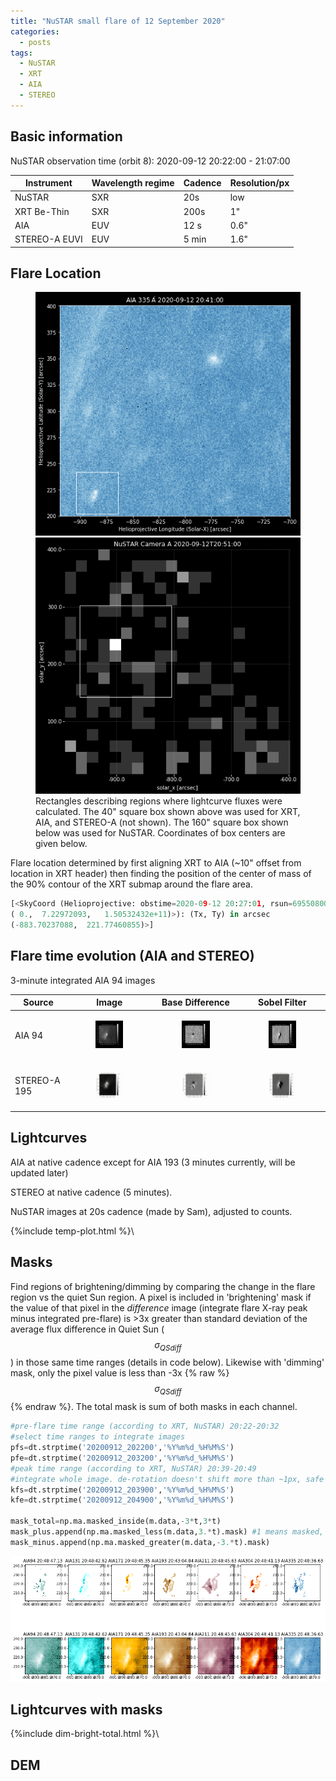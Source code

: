 ```yaml
---
title: "NuSTAR small flare of 12 September 2020"
categories:
  - posts
tags:
  - NuSTAR
  - XRT
  - AIA
  - STEREO
---
```


## Basic information

NuSTAR observation time (orbit 8): 2020-09-12 20:22:00 - 21:07:00


| Instrument | Wavelength regime | Cadence | Resolution/px |
| --- | --- | --- | --- |
| NuSTAR | SXR | 20s | low |
| XRT Be-Thin| SXR | 200s| 1"|
| AIA | EUV | 12 s | 0.6"|
| STEREO-A EUVI | EUV | 5 min | 1.6"|


## Flare Location

<figure>
<div class="row">
<div class="column">
<img src="https://github.com/elastufka/SAX-XRS_figures/raw/gh-pages/images/AIA335_boxes.png" alt="AIA 335 image with rectangle indicating where fluxes were calculated">  </div>
<div class="column">
<img src="https://github.com/elastufka/SAX-XRS_figures/raw/gh-pages/images/NuSTAR_A_boxes.png" alt="NuSTAR camera A low-energy image with rectangle indicating where fluxes were calculated">
<figcaption>Rectangles describing regions where lightcurve fluxes were calculated. The 40" square box shown above was used for XRT, AIA, and STEREO-A (not shown). The 160" square box shown below was used for NuSTAR. Coordinates of box centers are given below.</figcaption>  </div>
</div>
</figure>

Flare location determined by first aligning XRT to AIA (~10" offset from location in XRT header) then finding the position of the center of mass of the 90% contour of the XRT submap around the flare area.

```python
[<SkyCoord (Helioprojective: obstime=2020-09-12 20:27:01, rsun=695508000.0 m, observer=<HeliographicStonyhurst Coordinate (obstime=2020-09-12 20:27:01): (lon, lat, radius) in (deg, deg, m)
( 0.,  7.22972093,   1.50532432e+11)>): (Tx, Ty) in arcsec
(-883.70237088,  221.77460855)>]
```

## Flare time evolution (AIA and STEREO)

3-minute integrated AIA 94 images

|  Source | Image | Base Difference | Sobel Filter | 
| --- | --- | --- | --- |
| AIA 94 | <figure><img src="https://github.com/elastufka/SAX-XRS_figures/raw/gh-pages/images/AIA94_b2_nofilter.gif" alt="AIA 94 gif" width="150"></figure>| <figure><img src="https://github.com/elastufka/SAX-XRS_figures/raw/gh-pages/images/AIA94_b2_diff.gif" alt="AIA 94 difference gif" width="150"></figure> |<figure><img src="https://github.com/elastufka/SAX-XRS_figures/raw/gh-pages/images/AIA94_b2_sobel.gif" alt="AIA 94 Sobel gif" width="150"></figure> |
| STEREO-A 195 | <figure><img src="https://github.com/elastufka/SAX-XRS_figures/raw/gh-pages/images/STEREO_orbit8_b1_nofilter_b2.gif" alt="STEREO 195 gif" width="150"></figure> |<figure><img src="https://github.com/elastufka/SAX-XRS_figures/raw/gh-pages/images/STEREO_orbit8_b2_diff_big.gif" alt="STEREO 195 difference gif" width="150"></figure>  | <figure><img src="https://github.com/elastufka/SAX-XRS_figures/raw/gh-pages/images/STEREO_orbit8_b2_sobel.gif" alt="STEREO 195 Sobel gif" width="150"></figure> |

<!--
![STEREO 195 difference gif](https://github.com/elastufka/SAX-XRS_figures/raw/gh-pages/images/STEREO_orbit8_b2_diff_big.gif) 
-->

## Lightcurves

AIA at native cadence except for AIA 193 (3 minutes currently, will be updated later)

STEREO at native cadence (5 minutes).

NuSTAR images at 20s cadence (made by Sam), adjusted to counts. 

{%include temp-plot.html %}\


## Masks

Find regions of brightening/dimming by comparing the change in the flare region vs the quiet Sun region. A pixel is included in 'brightening' mask if the value of that pixel in the _difference_ image (integrate flare X-ray peak minus integrated pre-flare) is >3x greater than standard deviation of the average flux difference in Quiet Sun ($$\sigma_{QSdiff}$$) in those same time ranges (details in code below). Likewise with 'dimming' mask, only the pixel value is less than -3x {% raw %}$$\sigma_{QSdiff}$${% endraw %}. The total mask is sum of both masks in each channel.

```python
#pre-flare time range (according to XRT, NuSTAR) 20:22-20:32
#select time ranges to integrate images
pfs=dt.strptime('20200912_202200','%Y%m%d_%H%M%S')
pfe=dt.strptime('20200912_203200','%Y%m%d_%H%M%S')
#peak time range (according to XRT, NuSTAR) 20:39-20:49
#integrate whole image. de-rotation doesn't shift more than ~1px, safe enough to do difference images like this
kfs=dt.strptime('20200912_203900','%Y%m%d_%H%M%S')
kfe=dt.strptime('20200912_204900','%Y%m%d_%H%M%S')

mask_total=np.ma.masked_inside(m.data,-3*t,3*t)
mask_plus.append(np.ma.masked_less(m.data,3.*t).mask) #1 means masked, 0 means un-masked, this is why it masked_less and masked_greater are used where they are
mask_minus.append(np.ma.masked_greater(m.data,-3.*t).mask) 
```

![Masks for all AIA channels](https://github.com/elastufka/SAX-XRS_figures/raw/gh-pages/images/AIA_masks.png) 


## Lightcurves with masks

{%include dim-bright-total.html %}\

## DEM
